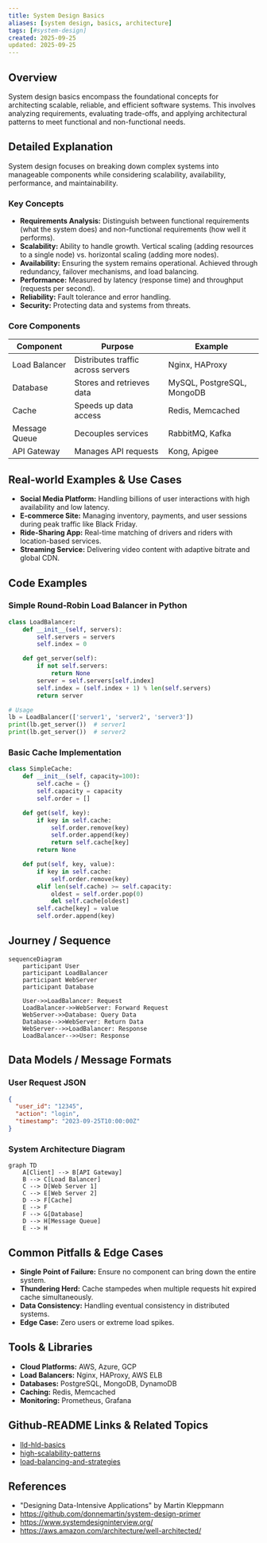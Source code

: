 ```yaml
---
title: System Design Basics
aliases: [system design, basics, architecture]
tags: [#system-design]
created: 2025-09-25
updated: 2025-09-25
---
```


## Overview
System design basics encompass the foundational concepts for architecting scalable, reliable, and efficient software systems. This involves analyzing requirements, evaluating trade-offs, and applying architectural patterns to meet functional and non-functional needs.

## Detailed Explanation
System design focuses on breaking down complex systems into manageable components while considering scalability, availability, performance, and maintainability.

### Key Concepts
- **Requirements Analysis:** Distinguish between functional requirements (what the system does) and non-functional requirements (how well it performs).
- **Scalability:** Ability to handle growth. Vertical scaling (adding resources to a single node) vs. horizontal scaling (adding more nodes).
- **Availability:** Ensuring the system remains operational. Achieved through redundancy, failover mechanisms, and load balancing.
- **Performance:** Measured by latency (response time) and throughput (requests per second).
- **Reliability:** Fault tolerance and error handling.
- **Security:** Protecting data and systems from threats.

### Core Components
| Component | Purpose | Example |
|-----------|---------|---------|
| Load Balancer | Distributes traffic across servers | Nginx, HAProxy |
| Database | Stores and retrieves data | MySQL, PostgreSQL, MongoDB |
| Cache | Speeds up data access | Redis, Memcached |
| Message Queue | Decouples services | RabbitMQ, Kafka |
| API Gateway | Manages API requests | Kong, Apigee |

## Real-world Examples & Use Cases
- **Social Media Platform:** Handling billions of user interactions with high availability and low latency.
- **E-commerce Site:** Managing inventory, payments, and user sessions during peak traffic like Black Friday.
- **Ride-Sharing App:** Real-time matching of drivers and riders with location-based services.
- **Streaming Service:** Delivering video content with adaptive bitrate and global CDN.

## Code Examples
### Simple Round-Robin Load Balancer in Python
```python
class LoadBalancer:
    def __init__(self, servers):
        self.servers = servers
        self.index = 0

    def get_server(self):
        if not self.servers:
            return None
        server = self.servers[self.index]
        self.index = (self.index + 1) % len(self.servers)
        return server

# Usage
lb = LoadBalancer(['server1', 'server2', 'server3'])
print(lb.get_server())  # server1
print(lb.get_server())  # server2
```

### Basic Cache Implementation
```python
class SimpleCache:
    def __init__(self, capacity=100):
        self.cache = {}
        self.capacity = capacity
        self.order = []

    def get(self, key):
        if key in self.cache:
            self.order.remove(key)
            self.order.append(key)
            return self.cache[key]
        return None

    def put(self, key, value):
        if key in self.cache:
            self.order.remove(key)
        elif len(self.cache) >= self.capacity:
            oldest = self.order.pop(0)
            del self.cache[oldest]
        self.cache[key] = value
        self.order.append(key)
```

## Journey / Sequence
```mermaid
sequenceDiagram
    participant User
    participant LoadBalancer
    participant WebServer
    participant Database

    User->>LoadBalancer: Request
    LoadBalancer->>WebServer: Forward Request
    WebServer->>Database: Query Data
    Database-->>WebServer: Return Data
    WebServer-->>LoadBalancer: Response
    LoadBalancer-->>User: Response
```

## Data Models / Message Formats
### User Request JSON
```json
{
  "user_id": "12345",
  "action": "login",
  "timestamp": "2023-09-25T10:00:00Z"
}
```

### System Architecture Diagram
```mermaid
graph TD
    A[Client] --> B[API Gateway]
    B --> C[Load Balancer]
    C --> D[Web Server 1]
    C --> E[Web Server 2]
    D --> F[Cache]
    E --> F
    F --> G[Database]
    D --> H[Message Queue]
    E --> H
```

## Common Pitfalls & Edge Cases
- **Single Point of Failure:** Ensure no component can bring down the entire system.
- **Thundering Herd:** Cache stampedes when multiple requests hit expired cache simultaneously.
- **Data Consistency:** Handling eventual consistency in distributed systems.
- **Edge Case:** Zero users or extreme load spikes.

## Tools & Libraries
- **Cloud Platforms:** AWS, Azure, GCP
- **Load Balancers:** Nginx, HAProxy, AWS ELB
- **Databases:** PostgreSQL, MongoDB, DynamoDB
- **Caching:** Redis, Memcached
- **Monitoring:** Prometheus, Grafana

## Github-README Links & Related Topics
- [lld-hld-basics](../lld-hld-basics/)
- [high-scalability-patterns](../system-design/high-scalability-patterns/)
- [load-balancing-and-strategies](../system-design/load-balancing-and-strategies/)

## References
- "Designing Data-Intensive Applications" by Martin Kleppmann
- https://github.com/donnemartin/system-design-primer
- https://www.systemdesigninterview.org/
- https://aws.amazon.com/architecture/well-architected/
